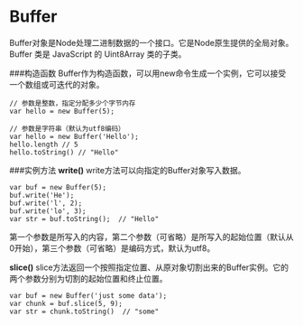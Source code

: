 Buffer
===
Buffer对象是Node处理二进制数据的一个接口。它是Node原生提供的全局对象。
Buffer 类是 JavaScript 的 Uint8Array 类的子类。

###构造函数
Buffer作为构造函数，可以用new命令生成一个实例，它可以接受一个数组或可迭代的对象。
```
// 参数是整数，指定分配多少个字节内存
var hello = new Buffer(5);

// 参数是字符串（默认为utf8编码）
var hello = new Buffer('Hello');
hello.length // 5
hello.toString() // "Hello"
```

###实例方法
**write()**
write方法可以向指定的Buffer对象写入数据。
```
var buf = new Buffer(5);
buf.write('He');
buf.write('l', 2);
buf.write('lo', 3);
var str = buf.toString();  // "Hello"
```
第一个参数是所写入的内容，第二个参数（可省略）是所写入的起始位置（默认从0开始），第三个参数（可省略）是编码方式，默认为utf8。

**slice()**
slice方法返回一个按照指定位置、从原对象切割出来的Buffer实例。它的两个参数分别为切割的起始位置和终止位置。
```
var buf = new Buffer('just some data');
var chunk = buf.slice(5, 9);
var str = chunk.toString()  // "some"
```
